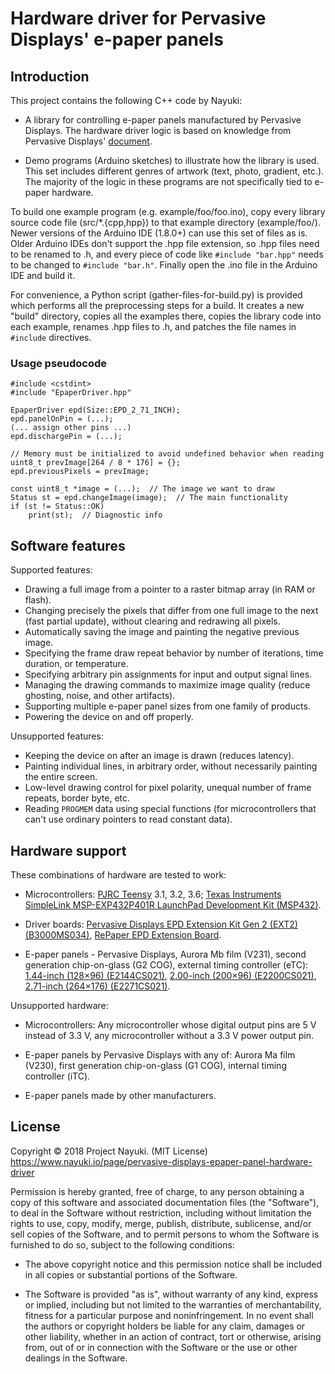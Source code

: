Hardware driver for Pervasive Displays' e-paper panels
======================================================

Introduction
------------

This project contains the following C++ code by Nayuki:

* A library for controlling e-paper panels manufactured by Pervasive Displays. The hardware driver logic is based on knowledge from Pervasive Displays' [document](http://www.pervasivedisplays.com/_literature_220873/COG_Driver_Interface_Timing_for_small_size_G2_V231).

* Demo programs (Arduino sketches) to illustrate how the library is used. This set includes different genres of artwork (text, photo, gradient, etc.). The majority of the logic in these programs are not specifically tied to e-paper hardware.

To build one example program (e.g. example/foo/foo.ino), copy every library source code file (src/*.{cpp,hpp}) to that example directory (example/foo/). Newer versions of the Arduino IDE (1.8.0+) can use this set of files as is. Older Arduino IDEs don't support the .hpp file extension, so .hpp files need to be renamed to .h, and every piece of code like `#include "bar.hpp"` needs to be changed to `#include "bar.h"`. Finally open the .ino file in the Arduino IDE and build it.

For convenience, a Python script (gather-files-for-build.py) is provided which performs all the preprocessing steps for a build. It creates a new "build" directory, copies all the examples there, copies the library code into each example, renames .hpp files to .h, and patches the file names in `#include` directives.

### Usage pseudocode

    #include <cstdint>
    #include "EpaperDriver.hpp"
    
    EpaperDriver epd(Size::EPD_2_71_INCH);
    epd.panelOnPin = (...);
    (... assign other pins ...)
    epd.dischargePin = (...);
    
    // Memory must be initialized to avoid undefined behavior when reading
    uint8_t prevImage[264 / 8 * 176] = {};
    epd.previousPixels = prevImage;
    
    const uint8_t *image = (...);  // The image we want to draw
    Status st = epd.changeImage(image);  // The main functionality
    if (st != Status::OK)
        print(st);  // Diagnostic info


Software features
-----------------

Supported features:

* Drawing a full image from a pointer to a raster bitmap array (in RAM or flash).
* Changing precisely the pixels that differ from one full image to the next (fast partial update), without clearing and redrawing all pixels.
* Automatically saving the image and painting the negative previous image.
* Specifying the frame draw repeat behavior by number of iterations, time duration, or temperature.
* Specifying arbitrary pin assignments for input and output signal lines.
* Managing the drawing commands to maximize image quality (reduce ghosting, noise, and other artifacts).
* Supporting multiple e-paper panel sizes from one family of products.
* Powering the device on and off properly.

Unsupported features:

* Keeping the device on after an image is drawn (reduces latency).
* Painting individual lines, in arbitrary order, without necessarily painting the entire screen.
* Low-level drawing control for pixel polarity, unequal number of frame repeats, border byte, etc.
* Reading `PROGMEM` data using special functions (for microcontrollers that can't use ordinary pointers to read constant data).


Hardware support
----------------

These combinations of hardware are tested to work:

* Microcontrollers:
  [PJRC Teensy](https://www.pjrc.com/teensy/index.html) 3.1, 3.2, 3.6;
  [Texas Instruments SimpleLink MSP-EXP432P401R LaunchPad Development Kit (MSP432)](http://www.ti.com/tool/MSP-EXP432P401R).

* Driver boards:
  [Pervasive Displays EPD Extension Kit Gen 2 (EXT2) (B3000MS034)](http://www.pervasivedisplays.com/kits/ext2_kit),
  [RePaper EPD Extension Board](https://web.archive.org/web/20161214070359/http://repaper.org/doc/extension_board.html).

* E-paper panels - Pervasive Displays, Aurora Mb film (V231), second generation chip-on-glass (G2 COG), external timing controller (eTC):
  [1.44-inch (128×96) (E2144CS021)](http://www.pervasivedisplays.com/products/144),
  [2.00-inch (200×96) (E2200CS021)](http://www.pervasivedisplays.com/products/200),
  [2.71-inch (264×176) (E2271CS021)](http://www.pervasivedisplays.com/products/271).

Unsupported hardware:

* Microcontrollers:
  Any microcontroller whose digital output pins are 5 V instead of 3.3 V,
  any microcontroller without a 3.3 V power output pin.

* E-paper panels by Pervasive Displays with any of:
  Aurora Ma film (V230),
  first generation chip-on-glass (G1 COG),
  internal timing controller (iTC).

* E-paper panels made by other manufacturers.


License
-------

Copyright © 2018 Project Nayuki. (MIT License)  
https://www.nayuki.io/page/pervasive-displays-epaper-panel-hardware-driver

Permission is hereby granted, free of charge, to any person obtaining a copy of
this software and associated documentation files (the "Software"), to deal in
the Software without restriction, including without limitation the rights to
use, copy, modify, merge, publish, distribute, sublicense, and/or sell copies of
the Software, and to permit persons to whom the Software is furnished to do so,
subject to the following conditions:

* The above copyright notice and this permission notice shall be included in
  all copies or substantial portions of the Software.

* The Software is provided "as is", without warranty of any kind, express or
  implied, including but not limited to the warranties of merchantability,
  fitness for a particular purpose and noninfringement. In no event shall the
  authors or copyright holders be liable for any claim, damages or other
  liability, whether in an action of contract, tort or otherwise, arising from,
  out of or in connection with the Software or the use or other dealings in the
  Software.
